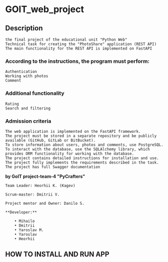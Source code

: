 # GOIT_web_project

## Description
    the final project of the educational unit "Python Web"
    Technical task for creating the "PhotoShare" application (REST API)
    The main functionality for the REST API is implemented on FastAPI
    
### According to the instructions, the program must perform:
    Authentication
    Working with photos
    Comment

### Additional functionality
    Rating
    Search and filtering

### Admission criteria
    The web application is implemented on the FastAPI framework.
    The project must be stored in a separate repository and be publicly available (GitHub, GitLab or BitBucket).
    To store information about users, photos and comments, use PostgreSQL. To interact with the database, use the SQLAlchemy library, which provides ORM functionality for working with the database.
    The project contains detailed instructions for installation and use.
    The project fully implements the requirements described in the task.
    The project has full Swagger documentation


**by GoIT project-team-4 "PyCrafters"**

    Team Leader: Heorhii K. (Kagev)

    Scrum-master: Dmitrii V.

    Project mentor and Owner: Danilo S.

    **Developer:**

        • Mihailo 
        • Dmitrii
        • Yaroslav M.
        • Yaroslav
        • Heorhii







## HOW TO INSTALL AND RUN APP

